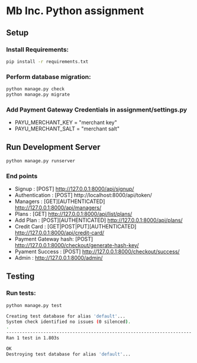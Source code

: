 # Mb Inc. Python assignment

## Setup

### Install Requirements:
```bash
pip install -r requirements.txt
```

### Perform database migration:
```bash
python manage.py check
python manage.py migrate
```

### Add Payment Gateway Credentials in assignment/settings.py
- PAYU_MERCHANT_KEY = "merchant key"
- PAYU_MERCHANT_SALT = "merchant salt"

## Run Development Server

```bash
python manage.py runserver
```

### End points
- Signup : [POST] http://127.0.0.1:8000/api/signup/
- Authentication : [POST] http://localhost:8000/api/token/
- Managers : [GET][AUTHENTICATED] http://127.0.0.1:8000/api/managers/
- Plans : [GET] http://127.0.0.1:8000/api/list/plans/
- Add Plan : [POST][AUTHENTICATED] http://127.0.0.1:8000/api/plans/
- Credit Card : [GET|POST|PUT][AUTHENTICATED] http://127.0.0.1:8000/api/credit-card/
- Payment Gateway hash: [POST] http://127.0.0.1:8000/checkout/generate-hash-key/
- Pyament Success : [POST] http://127.0.0.1:8000/checkout/success/
- Admin : http://127.0.0.1:8000/admin/

## Testing

### Run tests:
```bash
python manage.py test
```

```bash
Creating test database for alias 'default'...
System check identified no issues (0 silenced).
.
----------------------------------------------------------------------
Ran 1 test in 1.803s

OK
Destroying test database for alias 'default'...
```